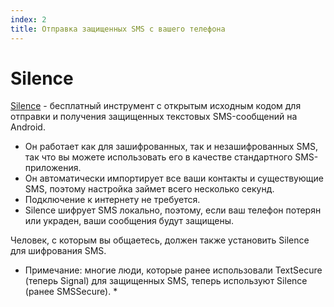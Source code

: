 ```yaml
---
index: 2
title: Отправка защищенных SMS с вашего телефона
---
```

# Silence

[Silence](https://silence.im) - бесплатный инструмент с открытым исходным кодом для отправки и получения защищенных текстовых SMS-сообщений на Android.

*   Он работает как для зашифрованных, так и незашифрованных SMS, так что вы можете использовать его в качестве стандартного SMS-приложения.
*   Он автоматически импортирует все ваши контакты и существующие SMS, поэтому настройка займет всего несколько секунд.
*   Подключение к интернету не требуется.
*   Silence шифрует SMS локально, поэтому, если ваш телефон потерян или украден, ваши сообщения будут защищены.

Человек, с которым вы общаетесь, должен также установить Silence для шифрования SMS.

* Примечание: многие люди, которые ранее использовали TextSecure (теперь Signal) для защищенных SMS, теперь используют Silence (ранее SMSSecure). *